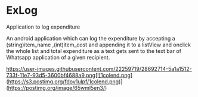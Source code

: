 # ExLog
Application to log expenditure

  An android application which can log the expenditure by accepting a (string)item_name ,(int)item_cost 
  and appending it to a listView and onclick the whole list and total expenditure as a text gets sent to the text bar 
  of Whatsapp application of a given recipient.
  
  https://user-images.githubusercontent.com/22259719/28692714-5a1a1512-733f-11e7-93d5-3600bf4688a9.png[![1colend.png]
  (https://s3.postimg.org/fdov1ulpf/1colend.png)](https://postimg.org/image/65wml5en3/)
  
  
  
  
  
  
 
